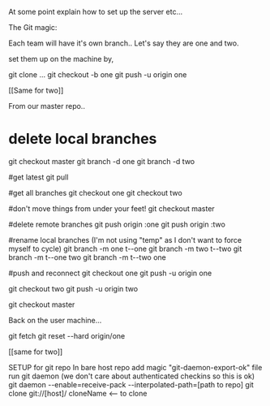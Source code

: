 At some point explain how to set up the server etc...


The Git magic:

Each team will have it's own branch.. Let's say they are one and two.

set them up on the machine by,

git clone ...
git checkout -b one
git push -u origin one

[[Same for two]]

From our master repo..

# delete local branches
git checkout master
git branch -d one
git branch -d two

#get latest
git pull

#get all branches
git checkout one
git checkout two

#don't move things from under your feet!
git checkout master

#delete remote branches
git push origin :one
git push origin :two

#rename local branches (I'm not using "temp" as I don't want to force myself to cycle)
git branch -m one t--one
git branch -m two t--two
git branch -m t--one two
git branch -m t--two one

#push and reconnect
git checkout one
git push -u origin one

git checkout two
git push -u origin two

git checkout master


Back on the user machine...

git fetch
git reset --hard origin/one

[[same for two]]


SETUP for git repo
In bare host repo add magic "git-daemon-export-ok" file
run git daemon (we don't care about authenticated checkins so this is ok)
  git daemon --enable=receive-pack --interpolated-path=[path to repo]
git clone git://[host]/ cloneName    <-- to clone
